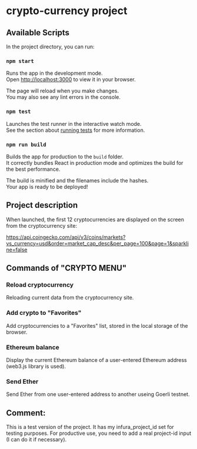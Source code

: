 # crypto-currency project


## Available Scripts

In the project directory, you can run:

### `npm start`

Runs the app in the development mode.\
Open [http://localhost:3000](http://localhost:3000) to view it in your browser.

The page will reload when you make changes.\
You may also see any lint errors in the console.

### `npm test`

Launches the test runner in the interactive watch mode.\
See the section about [running tests](https://facebook.github.io/create-react-app/docs/running-tests) for more information.

### `npm run build`

Builds the app for production to the `build` folder.\
It correctly bundles React in production mode and optimizes the build for the best performance.

The build is minified and the filenames include the hashes.\
Your app is ready to be deployed!

## Project description

When launched, the first 12 cryptocurrencies are displayed on the screen from the cryptocurrency site:

https://api.coingecko.com/api/v3/coins/markets?vs_currency=usd&order=market_cap_desc&per_page=100&page=1&sparkline=false

## Commands of "CRYPTO MENU"

### Reload cryptocurrency

Reloading current data from the cryptocurrency site.

### Add crypto to "Favorites"

Add cryptocurrencies to a "Favorites" list, stored in the local storage of the browser.

### Ethereum balance

Display the current Ethereum balance of a user-entered Ethereum address (web3.js library is used).

### Send Ether

Send Ether from one user-entered address to another useing Goerli testnet.

## Comment:

This is a test version of the project. It has my infura_project_id set for testing purposes. 
For productive use, you need to add a real project-id input (I can do it if necessary).